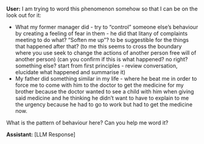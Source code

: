 **User:**
I am trying to word this phenomenon somehow so that I can be on the look out for it:

- What my former manager did - try to “control” someone else’s behaviour by creating a feeling of fear in them - he did that litany of complaints meeting to do what? “Soften me up”? to be suggestible for the things that happened after that? (to me this seems to cross the boundary where you use seek to change the actions of another person free will of another person) (can you confirm if this is what happened? no right? something else? start from first principles - review conversation, elucidate what happened and summarise it)
- My father did something similar in my life - where he beat me in order to force me to come with him to the doctor to get the  medicine for my brother because the doctor wanted to see a child with him when giving said medicine and he thinking he didn’t want to have to explain to me the urgency because he had to go to work but had to get the medicine now. 

What is the pattern of behaviour here? Can you help me word it?

**Assistant:**
[LLM Response]

